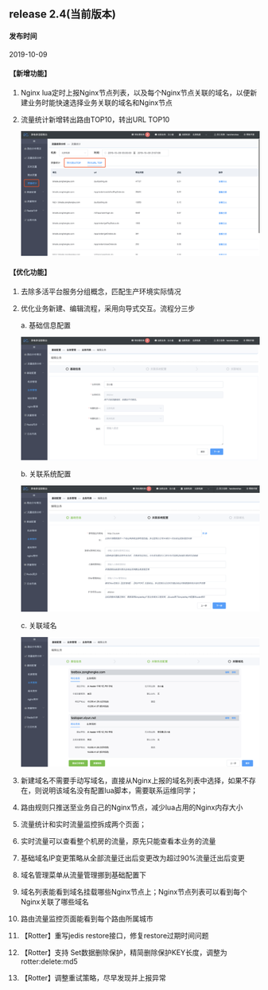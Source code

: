 ## release 2.4(当前版本)

#### 发布时间

2019-10-09

#### 【新增功能】

1. Nginx lua定时上报Nginx节点列表，以及每个Nginx节点关联的域名，以便新建业务时能快速选择业务关联的域名和Nginx节点

2. 流量统计新增转出路由TOP10，转出URL TOP10

   [![image-20191009220757445](../../images/multi-live/转出top.png)](http://multi-idc.box.zonghengke.com/book/_book/image/redisDetail.png)

#### 【优化功能】

1. 去除多活平台服务分组概念，匹配生产环境实际情况

2. 优化业务新建、编辑流程，采用向导式交互。流程分三步

   a. 基础信息配置

   [![image-20191009220849343](../../images/multi-live/biz_domain1.png)](http://multi-idc.box.zonghengke.com/book/_book/image/redisDetail.png)

   b. 关联系统配置

   [![image-20191009220918414](../../images/multi-live/biz_domain11.png)](http://multi-idc.box.zonghengke.com/book/_book/image/redisDetail.png)

   c. 关联域名

   [![image-20191009220948456](../../images/multi-live/biz_domain111.png)](http://multi-idc.box.zonghengke.com/book/_book/image/redisDetail.png)

3. 新建域名不需要手动写域名，直接从Nginx上报的域名列表中选择，如果不存在，则说明该域名没有配置lua脚本，需要联系运维同学；

4. 路由规则只推送至业务自己的Nginx节点，减少lua占用的Nginx内存大小

5. 流量统计和实时流量监控拆成两个页面；

6. 实时流量可以查看整个机房的流量，原先只能查看本业务的流量

7. 基础域名IP变更策略从全部流量迁出后变更改为超过90%流量迁出后变更

8. 域名管理菜单从流量管理挪到基础配置下

9. 域名列表能看到域名挂载哪些Nginx节点上；Nginx节点列表可以看到每个Nginx关联了哪些域名

10. 路由流量监控页面能看到每个路由所属城市

11. 【Rotter】重写jedis restore接口，修复restore过期时间问题

12. 【Rotter】支持 Set数据删除保护，精简删除保护KEY长度，调整为rotter:delete:md5

13. 【Rotter】调整重试策略，尽早发现并上报异常
